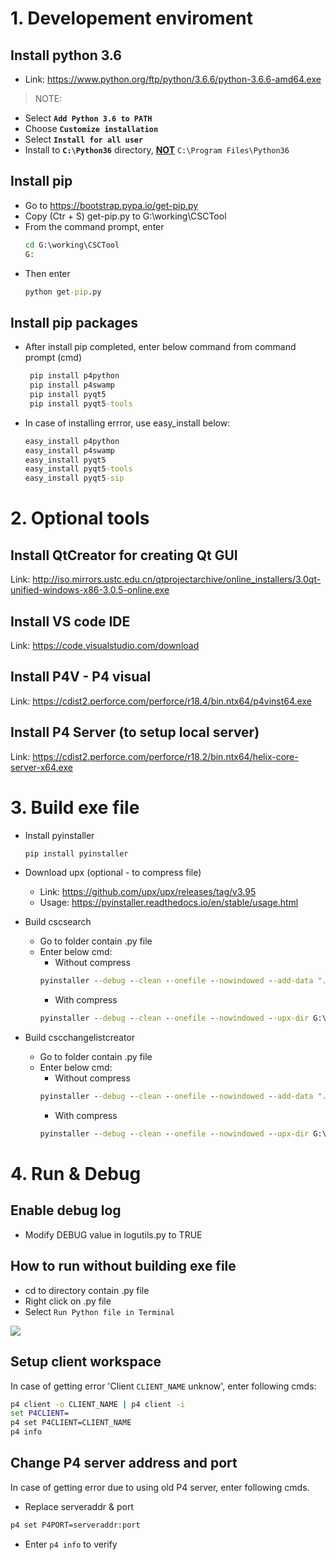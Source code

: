 # 1. Developement enviroment
## Install python 3.6
- Link: <https://www.python.org/ftp/python/3.6.6/python-3.6.6-amd64.exe>

>NOTE:
- Select <b>`Add Python 3.6 to PATH`</b>
- Choose <b>`Customize installation`</b>
- Select <b>`Install for all user`</b>
- Install to <b>`C:\Python36`</b> directory, <u><b>NOT</u></b> `C:\Program Files\Python36`

## Install pip
- Go to <https://bootstrap.pypa.io/get-pip.py>
- Copy (Ctr + S) get-pip.py to G:\working\CSCTool
- From the command prompt, enter
    ```cmd
    cd G:\working\CSCTool
    G:
    ```
- Then enter 
    ```cmd
    python get-pip.py
    ```

## Install pip packages 
- After install pip completed, enter below command from command prompt (cmd)
   ```cmd
    pip install p4python
    pip install p4swamp
    pip install pyqt5
    pip install pyqt5-tools
   ```
- In case of installing errror, use easy_install below:
    ```cmd
    easy_install p4python
    easy_install p4swamp
    easy_install pyqt5
    easy_install pyqt5-tools
    easy_install pyqt5-sip
   ```
  
# 2. Optional tools

## Install QtCreator for creating Qt GUI
Link: <http://iso.mirrors.ustc.edu.cn/qtprojectarchive/online_installers/3.0qt-unified-windows-x86-3.0.5-online.exe>

## Install VS code IDE
Link: <https://code.visualstudio.com/download>

## Install P4V - P4 visual
Link: <https://cdist2.perforce.com/perforce/r18.4/bin.ntx64/p4vinst64.exe>

## Install P4 Server (to setup local server)
Link: <https://cdist2.perforce.com/perforce/r18.2/bin.ntx64/helix-core-server-x64.exe>


# 3. Build exe file 
- Install pyinstaller
    ```cmd
    pip install pyinstaller
    ```
- Download upx (optional - to compress file)
  + Link: <https://github.com/upx/upx/releases/tag/v3.95>
  + Usage: <https://pyinstaller.readthedocs.io/en/stable/usage.html>

- Build cscsearch
  + Go to folder contain .py file 
  + Enter below cmd:
    + Without compress
    ```cmd
    pyinstaller --debug --clean --onefile --nowindowed --add-data "./ui/cscsearch.png;./ui" --add-data "./ui/cscsearch.ui;./ui" --add-data "./ui/cscsearchopenfiledialog.ui;./ui" cscsearch.py
    ```
    + With compress
    ```cmd
    pyinstaller --debug --clean --onefile --nowindowed --upx-dir G:\working\CSCTool\tools\upx-3.95-win64\upx-3.95-win64 --add-data "./ui/cscsearch.png;./ui" --add-data "./ui/cscsearch.ui;./ui" --add-data "./ui/cscsearchopenfiledialog.ui;./ui" cscsearch.py
    ```
- Build cscchangelistcreator
  + Go to folder contain .py file 
  + Enter below cmd:
    + Without compress
    ```cmd
    pyinstaller --debug --clean --onefile --nowindowed --add-data "./ui/cscchangelistcreator.png;./ui" --add-data "./ui/cscchangelistcreator.ui;./ui" cscchangelistcreator.py
    ```
    + With compress
    ```cmd
    pyinstaller --debug --clean --onefile --nowindowed --upx-dir G:\working\CSCTool\tools\upx-3.95-win64\upx-3.95-win64 --add-data "./ui/cscchangelistcreator.png;./ui" --add-data "./ui/cscchangelistcreator.ui;./ui" cscchangelistcreator.py
    ```
# 4. Run & Debug
## Enable debug log
- Modify DEBUG value in logutils.py to TRUE

## How to run without building exe file
- cd to directory contain .py file
- Right click on .py file
- Select `Run Python file in Terminal`

![](run.png)

## Setup client workspace
In case of getting error 'Client `CLIENT_NAME` unknow', enter following cmds:
```cmd
p4 client -o CLIENT_NAME | p4 client -i
set P4CLIENT=
p4 set P4CLIENT=CLIENT_NAME
p4 info
```

## Change P4 server address and port
In case of getting error due to using old P4 server, enter following cmds.
- Replace serveraddr & port
```cmd
p4 set P4PORT=serveraddr:port
```
- Enter ```p4 info``` to verify